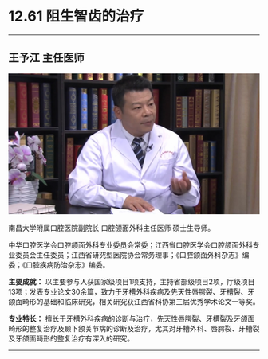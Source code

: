 # 12.61 阻生智齿的治疗

---

## 王予江 主任医师

![1683768878491](image/c12_061/1683768878491.png)

南昌大学附属口腔医院副院长 口腔颌面外科主任医师 硕士生导师。

中华口腔医学会口腔颌面外科专业委员会常委；江西省口腔医学会口腔颌面外科专业委员会主任委员；江西省研究型医院协会常务理事；《口腔颌面外科杂志》编委；《口腔疾病防治杂志》编委。


**主要成就：** 以主要参与人获国家级项目1项支持，主持省部级项目2项，厅级项目13项；发表专业论文30余篇，致力于牙槽外科疾病及先天性唇腭裂、牙槽裂、牙颌面畸形的基础和临床研究，相关研究获江西省科协第三届优秀学术论文一等奖。


**专业特长：** 擅长于牙槽外科疾病的诊断与治疗，先天性唇腭裂、牙槽裂及牙颌面畸形的整复治疗及颞下颌关节病的诊断及治疗，尤其对牙槽外科、唇腭裂、牙槽裂及牙颌面畸形的整复治疗有深入的研究。

---
